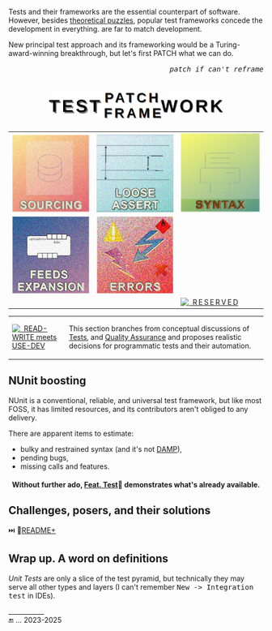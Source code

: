 Tests and their frameworks are the essential counterpart of software. However, besides [theoretical puzzles](https://github.com/Kyriosity/read-write/tree/main/README%2B/software/tests/README%2B/theory), popular test frameworks concede the development in everything.
are far to match development. 

New principal test approach and its frameworking would be a Turing-award-winning breakthrough, but let's first PATCH what we can do.

<div align="right"><samp><i><kbd>patch if can't reframe</kbd></i></samp></div>

<h1 align="center"><picture><img alt="&nbsp; PATCH/FRAME WORK" src="../_rsc/img/labels/TestPatchFrameWork_h50px.png" /></picture></h1>

<table align="center"><tr align="center" valign="bottom">
<!--                                                                                                     S O U R C I N G    --!>
<td>
  <a href=""><img alt="&nbsp; SOURCING" src="../_rsc/img/_nav/tiles/test/sourcing_art.jpg" /></a><br />
</td>
<!--                                                                                                 L O O S E   A S S E R T    --!>
<td>
  <a href="README+/tests-loose_assert.md"><img alt="&nbsp; LOOSE ASERT" src="../_rsc/img/_nav/tiles/test/assert_art.jpg" /></a>
</td>
<!--                                                                                                      S Y N T A X    --!>
<td>
  <a href="README+/tests-better_syntax.md"><img alt="&nbsp; SYNTAX" src="../_rsc/img/_nav/tiles/test/syntax_art.jpg" /></a>
</td>
</tr><tr></tr><tr align="center">
<!--                                                                                                     F E E D   C U T S    --!>
<td>
  <a href="README+/prog_tests-cut_feeds.md"><img alt="&nbsp; FEEDS" src="../_rsc/img/_nav/tiles/test/feeds-ext_art.jpg" /></a>
</td>
<!--                                                                                                     E R R O R S    --!>
<td>
    <a href="README+/tests-loose_assert.md"><img alt="&nbsp; ERRORS" src="../_rsc/img/_nav/tiles/test/errors_art.jpg" /></a>
</td>
<td></td></tr>
<tr><td></td><td></td>
<td>
  <a href="README+/tests-reserved.md"><img alt="&nbsp; R&thinsp;E&thinsp;S&thinsp;E&thinsp;R&thinsp;V&thinsp;E&thinsp;D" src="../_rsc/img/_nav/tiles/test/reserved.jpg" /></a>
</td>
</tr>
</table>

<table align="center"><tr></tr><tr><td>
  <a href="https://github.com/Kyriosity/read-write/blob/main/README+/software/tests/asQA/"><img alt="&nbsp; READ-WRITE meets USE-DEV" width="200px" src="https://github.com/Kyriosity/read-write/blob/main/README%2B/_rsc/_img/_nav/read-write_use-dev.png" /></a>
</td><td>

This section branches from conceptual discussions of [Tests](https://github.com/Kyriosity/read-write/tree/main/README+/software/tests), and [Quality Assurance](https://github.com/Kyriosity/read-write/tree/main/README+/software/QA) and proposes realistic decisions for programmatic tests and their automation.
  
</td></tr></table>

## NUnit boosting

NUnit is a conventional, reliable, and universal test framework, but like most FOSS, it has limited resources, and its contributors aren't obliged to any delivery.

There are apparent items to estimate:

+ bulky and restrained syntax (and it's not [DAMP](https://github.com/Kyriosity/read-write/blob/main/README+/software/tests/asQA/README+/tests-damp_vs_dry.md)),
+ pending bugs,
+ missing calls and features.

<h4 align="center">Without further ado, <a href="../../src/TuttiFrutti/FeatTest/">Feat. Test</a>🧪 demonstrates what's already available.</h4>

## Challenges, posers, and their solutions

⏭️ 📂[README+](README+)

## Wrap up. A word on definitions

_Unit Tests_ are only a slice of the test pyramid, but technically they may serve all other types and layers (I can't remember <kbd>New -> Integration test</kbd> in IDEs).

\___________\
🔚 ... 2023-2025
